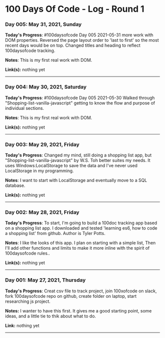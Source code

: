# 100 Days Of Code - Log - Round 1



### Day 005: May 31, 2021, Sunday

**Today's Progress**: #100daysofcode Day 005 2021-05-31
more work with DOM properties. Reversed the page layout order to 'last to first' so the most recent days would be on top. Changed titles and heading to reflect 100daysofcode tracking.

**Notes**: This is my first real work with DOM. 

**Link(s):** nothing yet
** **


### Day 004: May 30, 2021, Saturday

**Today's Progress**: #100daysofcode Day 005 2021-05-30
Walked through "Shopping-list-vanilla-javascript" getting to know the flow and purpose of individual sections.

**Notes**: This is my first real work with DOM. 

**Link(s):** nothing yet
** **


### Day 003: May 29, 2021, Friday
<!--##### (delete me or comment me out)-->

**Today's Progress**: Changed my mind, still doing a shopping list app, but "Shopping-list-vanilla-javascript" by W.S. Toh better suites my needs. It uses Windows:LocalStorage to save the data and I've never used LocalStorage in my programming. 

**Notes**: I want to start with LocalStorage and eventually move to a SQL database.

**Link(s):** nothing yet
** **


### Day 002: May 28, 2021, Friday
<!--##### (delete me or comment me out)-->

**Today's Progress**: To start, I'm going to build a 100doc tracking app based on a shopping list app. I downloaded and tested 'learning es6, how to code a shopping list' from github. Author is Tyler Potts. 

**Notes**: I like the looks of this app. I plan on starting with a simple list, Then I'll add other functions and limits to make it more inline with the spirit of 100daysofcode rules..

**Link(s):** nothing yet
** **


### Day 001: May 27, 2021, Thursday

**Today's Progress**: Creat csv file to track project, join 100xofcode on slack, fork 100daysofcode repo on github, create folder on laptop, start researching js project. 

**Notes:** I wanter to have this first. It gives me a good starting point, some ideas, and a little tie to thik about what to do.

**Link:** nothing yet
** **








<!-- ### Day 1: June 27, Monday

**Today's Progress**: I've gone through many exercises on FreeCodeCamp.

**Thoughts** I've recently started coding, and it's a great feeling when I finally solve an algorithm challenge after a lot of attempts and hours spent.

**Link(s) to work**
1. [Find the Longest Word in a String](https://www.freecodecamp.com/challenges/find-the-longest-word-in-a-string)
2. [Title Case a Sentence](https://www.freecodecamp.com/challenges/title-case-a-sentence)
